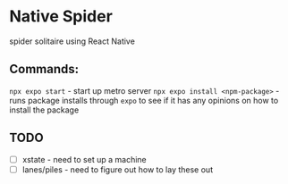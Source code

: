 # Native Spider
spider solitaire using React Native

## Commands:
`npx expo start` - start up metro server
`npx expo install <npm-package>` - runs package installs through `expo` to see
if it has any opinions on how to install the package

## TODO 

- [ ] xstate - need to set up a machine
- [ ] lanes/piles - need to figure out how to lay these out
